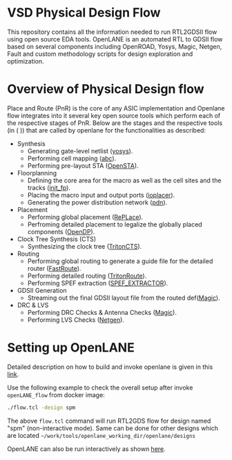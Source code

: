 # VSD Physical Design Flow
This repository contains all the information needed to run RTL2GDSII flow using open source EDA tools. OpenLANE is an automated RTL to GDSII flow based on several components including OpenROAD, Yosys, Magic, Netgen, Fault and custom methodology scripts for design exploration and optimization.


# Overview of Physical Design flow
Place and Route (PnR) is the core of any ASIC implementation and Openlane flow integrates into it several key open source tools which perform each of the respective stages of PnR.
Below are the stages and the respective tools (in ( )) that are called by openlane for the functionalities as described:
- Synthesis
  - Generating gate-level netlist ([yosys](https://github.com/YosysHQ/yosys)).
  - Performing cell mapping ([abc](https://github.com/YosysHQ/yosys)).
  - Performing pre-layout STA ([OpenSTA](https://github.com/The-OpenROAD-Project/OpenSTA)).
- Floorplanning
  - Defining the core area for the macro as well as the cell sites and the tracks ([init_fp](https://github.com/The-OpenROAD-Project/OpenROAD/tree/master/src/init_fp)).
  - Placing the macro input and output ports ([ioplacer](https://github.com/The-OpenROAD-Project/ioPlacer/)).
  - Generating the power distribution network ([pdn](https://github.com/The-OpenROAD-Project/pdn/)).
- Placement
  - Performing global placement ([RePLace](https://github.com/The-OpenROAD-Project/RePlAce)).
  - Perfroming detailed placement to legalize the globally placed components ([OpenDP](https://github.com/The-OpenROAD-Project/OpenDP)).
- Clock Tree Synthesis (CTS)
  - Synthesizing the clock tree ([TritonCTS](https://github.com/The-OpenROAD-Project/OpenROAD/tree/master/src/TritonCTS)).
- Routing
  - Performing global routing to generate a guide file for the detailed router ([FastRoute](https://github.com/The-OpenROAD-Project/FastRoute/tree/openroad)).
  - Performing detailed routing ([TritonRoute](https://github.com/The-OpenROAD-Project/TritonRoute)).
  - Performing SPEF extraction ([SPEF_EXTRACTOR](https://github.com/HanyMoussa/SPEF_EXTRACTOR)).
- GDSII Generation
  - Streaming out the final GDSII layout file from the routed def([Magic](https://github.com/RTimothyEdwards/magic)).
- DRC & LVS
  - Performing DRC Checks & Antenna Checks ([Magic](https://github.com/RTimothyEdwards/magic)).
  - Performing LVS Checks ([Netgen](https://github.com/RTimothyEdwards/netgen)).
  
 # Setting up OpenLANE
 
 Detailed description on how to build and invoke openlane is given in this [link](https://github.com/njose939/openlane_build_script).
 
 Use the following example to check the overall setup after invoke `openLANE_flow` from docker image:

```bash
./flow.tcl -design spm
```
The above `flow.tcl` command will run RTL2GDS flow for design named "spm" (non-interactive mode). Same can be done for other designs which are located `~/work/tools/openlane_working_dir/openlane/designs`

OpenLANE can also be run interactively as shown [here](https://github.com/efabless/openlane/blob/master/doc/advanced_readme.md).

